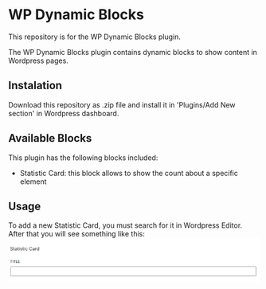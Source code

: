 # WP Dynamic Blocks
This repository is for the WP Dynamic Blocks plugin.

The WP Dynamic Blocks plugin contains dynamic blocks to show content in Wordpress pages.

## Instalation

Download this repository as .zip file and install it in 'Plugins/Add New section' in Wordpress dashboard.

## Available Blocks
This plugin has the following blocks included:
- Statistic Card: this block allows to show the count about a specific element

## Usage
To add a new Statistic Card, you must search for it in Wordpress Editor. After that you will see something like this:
![](public/img/readme-pictures/statistic_card.png)


